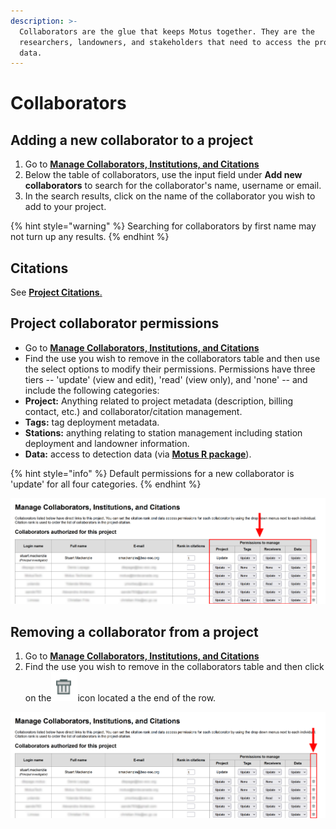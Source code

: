 ```yaml
---
description: >-
  Collaborators are the glue that keeps Motus together. They are the
  researchers, landowners, and stakeholders that need to access the project's
  data.
---
```


# Collaborators

## Adding a new collaborator to a project

1. Go to [**Manage Collaborators, Institutions, and Citations**](https://motus.org/data/project/users)
2. Below the table of collaborators, use the input field under **Add new collaborators** to search for the collaborator's name, username or email.
3. In the search results, click on the name of the collaborator you wish to add to your project.

{% hint style="warning" %}
Searching for collaborators by first name may not turn up any results.
{% endhint %}

## Citations

See [**Project Citations**.](citations.md#collaborator-citations)

## Project collaborator permissions

* Go to [**Manage Collaborators, Institutions, and Citations**](https://motus.org/data/project/users)
* Find the use you wish to remove in the collaborators table and then use the select options to modify their permissions. Permissions have three tiers -- 'update' (view and edit), 'read' (view only), and 'none' -- and include the following categories:
* **Project:** Anything related to project metadata (description, billing contact, etc.) and collaborator/citation management.
* **Tags:** tag deployment metadata.
* **Stations:** anything relating to station management including station deployment and landowner information.
* **Data:** access to detection data (via [**Motus R package**](https://motus.org/MotusRBook/)).

{% hint style="info" %}
Default permissions for a new collaborator is 'update' for all four categories.
{% endhint %}

![](<../.gitbook/assets/Manage Users - Permissions.png>)

## Removing a collaborator from a project

1. Go to [**Manage Collaborators, Institutions, and Citations**](https://motus.org/data/project/users)
2. Find the use you wish to remove in the collaborators table and then click on the![](<../.gitbook/assets/image (3).png>)icon located a the end of the row.&#x20;

![](<../.gitbook/assets/Manage Users - Delete.png>)
